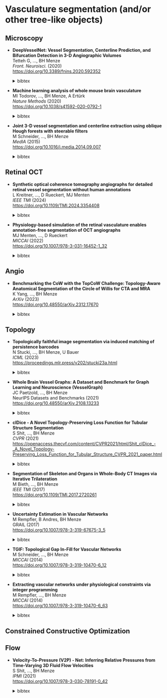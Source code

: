 # Vasculature segmentation (and/or other tree-like objects)

## Microscopy

- **DeepVesselNet: Vessel Segmentation, Centerline Prediction, and Bifurcation Detection in 3-D Angiographic Volumes** <br />
  Tetteh G, ..., BH Menze <br />
  _Front. Neuroisci._ (2020) <br />
  https://doi.org/10.3389/fnins.2020.592352 <br />
  <details>
    <summary>bibtex</summary>
    
    ```bibtex
    @article{tetteh2020deepvesselnet,
      title={Deepvesselnet: Vessel segmentation, centerline prediction, and bifurcation detection in 3-d angiographic volumes},
      author={Tetteh, Giles and Efremov, Velizar and Forkert, Nils D and Schneider, Matthias and Kirschke, Jan and Weber, Bruno and Zimmer, Claus and Piraud, Marie and Menze, Bj{\"o}rn H},
      journal={Frontiers in Neuroscience},
      volume={14},
      pages={1285},
      year={2020},
      publisher={Frontiers}
    }
    ```
  </details>

- **Machine learning analysis of whole mouse brain vasculature** <br />
  MI Todorov, ..., BH Menze, A Ertürk  <br />
  _Nature Methods_ (2020) <br />
  https://doi.org/10.1038/s41592-020-0792-1 <br />
  <details>
    <summary>bibtex</summary>
    
    ```bibtex
    @article{todorov2020machine,
      title={Machine learning analysis of whole mouse brain vasculature},
      author={Todorov, Mihail Ivilinov and Paetzold, Johannes Christian and Schoppe, Oliver and Tetteh, Giles and Shit, Suprosanna and Efremov, Velizar and Todorov-V{\"o}lgyi, Katalin and D{\"u}ring, Marco and Dichgans, Martin and Piraud, Marie and others},
      journal={Nature methods},
      volume={17},
      number={4},
      pages={442--449},
      year={2020},
      publisher={Nature Publishing Group US New York}
    }
    ```
  </details>

- **Joint 3-D vessel segmentation and centerline extraction using oblique Hough forests with steerable filters** <br />
  M Schneider, ..., BH Menze <br />
  _MedIA_ (2015) <br />
  https://doi.org/10.1016/j.media.2014.09.007 <br />
  <details>
    <summary>bibtex</summary>
    
    ```bibtex
    @article{schneider2015joint,
      title={Joint 3-D vessel segmentation and centerline extraction using oblique Hough forests with steerable filters},
      author={Schneider, Matthias and Hirsch, Sven and Weber, Bruno and Sz{\'e}kely, G{\'a}bor and Menze, Bjoern H},
      journal={Medical image analysis},
      volume={19},
      number={1},
      pages={220--249},
      year={2015},
      publisher={Elsevier}
    }
    ```
  </details>
  

## Retinal OCT

- **Synthetic optical coherence tomography angiographs for detailed retinal vessel segmentation without human annotations** <br />
  L Kreitner, ..., D Rueckert, MJ Menten <br />
  _IEEE TMI_ (2024) <br />
  https://doi.org/10.1109/TMI.2024.3354408 <br />
  <details>
    <summary>bibtex</summary>
    
    ```bibtex
    @article{kreitner2024synthetic,
      title={Synthetic optical coherence tomography angiographs for detailed retinal vessel segmentation without human annotations},
      author={Kreitner, Linus and Paetzold, Johannes C and Rauch, Nikolaus and Chen, Chen and Hagag, Ahmed M and Fayed, Alaa E and Sivaprasad, Sobha and Rausch, Sebastian and Weichsel, Julian and Menze, Bjoern H and others},
      journal={IEEE Transactions on Medical Imaging},
      year={2024},
      publisher={IEEE}
    }
    ```
  </details>

- **Physiology-based simulation of the retinal vasculature enables annotation-free segmentation of OCT angiographs** <br />
  MJ Menten, ..., D Rueckert <br />
  _MICCAI_ (2022) <br />
  https://doi.org/10.1007/978-3-031-16452-1_32 <br />
  <details>
    <summary>bibtex</summary>
    
    ```bibtex
    @inproceedings{menten2022physiology,
      title={Physiology-based simulation of the retinal vasculature enables annotation-free segmentation of oct angiographs},
      author={Menten, Martin J and Paetzold, Johannes C and Dima, Alina and Menze, Bjoern H and Knier, Benjamin and Rueckert, Daniel},
      booktitle={International Conference on Medical Image Computing and Computer-Assisted Intervention},
      pages={330--340},
      year={2022},
      organization={Springer}
    }
    ```
  </details>

## Angio

- **Benchmarking the CoW with the TopCoW Challenge: Topology-Aware Anatomical Segmentation of the Circle of Willis for CTA and MRA** <br />
  K Yang, ..., BH Menze <br />
  _ArXiv_ (2023) <br />
  https://doi.org/10.48550/arXiv.2312.17670 <br />
  <details>
    <summary>bibtex</summary>
    
    ```bibtex
    @article{yang2023benchmarking,
      title={Benchmarking the CoW with the TopCoW Challenge: Topology-Aware Anatomical Segmentation of the Circle of Willis for CTA and MRA},
      author={Yang, Kaiyuan and Musio, Fabio and Ma, Yihui and Juchler, Norman and Paetzold, Johannes C and Al-Maskari, Rami and H{\"o}her, Luciano and Li, Hongwei Bran and Hamamci, Ibrahim Ethem and Sekuboyina, Anjany and others},
      journal={arXiv preprint arXiv:2312.17670},
      year={2023}
    }
    ```
  </details>

## Topology

- **Topologically faithful image segmentation via induced matching of persistence barcodes** <br />
  N Stucki, ..., BH Menze, U Bauer <br />
  _ICML_ (2023) <br />
  https://proceedings.mlr.press/v202/stucki23a.html <br />
  <details>
    <summary>bibtex</summary>
    
    ```bibtex
    @inproceedings{stucki2023topologically,
      title={Topologically faithful image segmentation via induced matching of persistence barcodes},
      author={Stucki, Nico and Paetzold, Johannes C and Shit, Suprosanna and Menze, Bjoern and Bauer, Ulrich},
      booktitle={International Conference on Machine Learning},
      pages={32698--32727},
      year={2023},
      organization={PMLR}
    }
    ```
  </details>

- **Whole Brain Vessel Graphs: A Dataset and Benchmark for Graph Learning and Neuroscience (VesselGraph)** <br />
  JC Paetzold, ..., BH Menze <br />
  NeurIPS Datasets and Benchmarks (2021) <br />
  https://doi.org/10.48550/arXiv.2108.13233 <br />
  <details>
    <summary>bibtex</summary>
    
    ```bibtex
    @inproceedings{paetzold2021whole,
      title={Whole brain vessel graphs: A dataset and benchmark for graph learning and neuroscience},
      author={Paetzold, Johannes C and McGinnis, Julian and Shit, Suprosanna and Ezhov, Ivan and B{\"u}schl, Paul and Prabhakar, Chinmay and Sekuboyina, Anjany and Todorov, Mihail and Kaissis, Georgios and Ert{\"u}rk, Ali and others},
      booktitle={Thirty-Fifth Conference on Neural Information Processing Systems Datasets and Benchmarks Track (Round 2)},
      year={2021}
    }
    ```
  </details>

- **clDice - A Novel Topology-Preserving Loss Function for Tubular Structure Segmentation** <br />
  S Shit, ..., BH Menze <br />
  _CVPR_ (2021) <br />
  https://openaccess.thecvf.com/content/CVPR2021/html/Shit_clDice_-_A_Novel_Topology-Preserving_Loss_Function_for_Tubular_Structure_CVPR_2021_paper.html <br />
  <details>
    <summary>bibtex</summary>
    
    ```bibtex
    @inproceedings{shit2021cldice,
      title={clDice-a novel topology-preserving loss function for tubular structure segmentation},
      author={Shit, Suprosanna and Paetzold, Johannes C and Sekuboyina, Anjany and Ezhov, Ivan and Unger, Alexander and Zhylka, Andrey and Pluim, Josien PW and Bauer, Ulrich and Menze, Bjoern H},
      booktitle={Proceedings of the IEEE/CVF Conference on Computer Vision and Pattern Recognition},
      pages={16560--16569},
      year={2021}
    }
    ```
  </details>

- **Segmentation of Skeleton and Organs in Whole-Body CT Images via Iterative Trilateration** <br />
  M Bieth, ..., BH Menze <br />
  _IEEE TMI_ (2017) <br />
  https://doi.org/10.1109/TMI.2017.2720261 <br />
  <details>
    <summary>bibtex</summary>
    
    ```bibtex
    @article{bieth2017segmentation,
      title={Segmentation of skeleton and organs in whole-body CT images via iterative trilateration},
      author={Bieth, Marie and Peter, Loic and Nekolla, Stephan G and Eiber, Matthias and Langs, Georg and Schwaiger, Markus and Menze, Bjoern},
      journal={IEEE transactions on medical imaging},
      volume={36},
      number={11},
      pages={2276--2286},
      year={2017},
      publisher={IEEE}
    }
    ```
  </details>

- **Uncertainty Estimation in Vascular Networks** <br />
  M Rempfler, B Andres, BH Menze <br />
  GRAIL (2017) <br />
  https://doi.org/10.1007/978-3-319-67675-3_5 <br />
  <details>
    <summary>bibtex</summary>
    
    ```bibtex
    @inproceedings{rempfler2017uncertainty,
      title={Uncertainty estimation in vascular networks},
      author={Rempfler, Markus and Andres, Bjoern and Menze, Bjoern H},
      booktitle={Graphs in Biomedical Image Analysis, Computational Anatomy and Imaging Genetics: First International Workshop, GRAIL 2017, 6th International Workshop, MFCA 2017, and Third International Workshop, MICGen 2017, Held in Conjunction with MICCAI 2017, Qu{\'e}bec City, QC, Canada, September 10--14, 2017, Proceedings 1},
      pages={42--52},
      year={2017},
      organization={Springer}
    }
    ```
  </details>

- **TGIF: Topological Gap In-Fill for Vascular Networks** <br />
  M Schneider, ..., BH Menze <br />
  _MICCAI_ (2014) <br />
  https://doi.org/10.1007/978-3-319-10470-6_12 <br />
  <details>
    <summary>bibtex</summary>
    
    ```bibtex
    @inproceedings{schneider2014tgif,
      title={TGIF: Topological Gap In-Fill for Vascular Networks: A Generative PhysiologicalModeling Approach},
      author={Schneider, Matthias and Hirsch, Sven and Weber, Bruno and Sz{\'e}kely, G{\'a}bor and Menze, Bjoern H},
      booktitle={Medical Image Computing and Computer-Assisted Intervention--MICCAI 2014: 17th International Conference, Boston, MA, USA, September 14-18, 2014, Proceedings, Part II 17},
      pages={89--96},
      year={2014},
      organization={Springer}
    }
    ```
  </details>

- **Extracting vascular networks under physiological constraints via integer programming** <br />
  M Rempfler, ..., BH Menze <br />
  _MICCAI_ (2014) <br />
  https://doi.org/10.1007/978-3-319-10470-6_63 <br />
  <details>
    <summary>bibtex</summary>
    
    ```bibtex
    @inproceedings{rempfler2014extracting,
      title={Extracting vascular networks under physiological constraints via integer programming},
      author={Rempfler, Markus and Schneider, Matthias and Ielacqua, Giovanna D and Xiao, Xianghui and Stock, Stuart R and Klohs, Jan and Sz{\'e}kely, G{\'a}bor and Andres, Bjoern and Menze, Bjoern H},
      booktitle={Medical Image Computing and Computer-Assisted Intervention--MICCAI 2014: 17th International Conference, Boston, MA, USA, September 14-18, 2014, Proceedings, Part II 17},
      pages={505--512},
      year={2014},
      organization={Springer}
    }
    ```
  </details>
  

## Constrained Constructive Optimization

## Flow

- **Velocity-To-Pressure (V2P) - Net: Inferring Relative Pressures from Time-Varying 3D Fluid Flow Velocities** <br />
  S Shit, ..., BH Menze <br />
  _IPMI_ (2021) <br />
  https://doi.org/10.1007/978-3-030-78191-0_42 <br />
  <details>
    <summary>bibtex</summary>
    
    ```bibtex
    @inproceedings{shit2021velocity,
      title={Velocity-to-pressure (V2P)-net: inferring relative pressures from time-varying 3D fluid flow velocities},
      author={Shit, Suprosanna and Das, Dhritiman and Ezhov, Ivan and Paetzold, Johannes C and Sanches, Augusto F and Thuerey, Nils and Menze, Bjoern H},
      booktitle={Information Processing in Medical Imaging: 27th International Conference, IPMI 2021, Virtual Event, June 28--June 30, 2021, Proceedings 27},
      pages={545--558},
      year={2021},
      organization={Springer}
    }
    ```
  </details>
  
  
